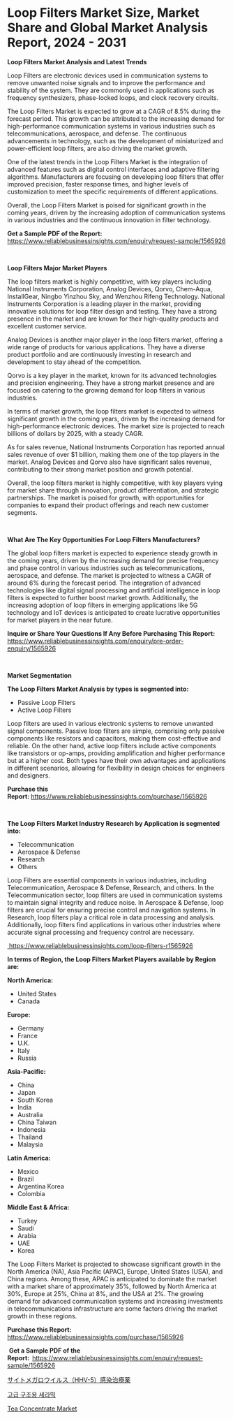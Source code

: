 <p><h1>Loop Filters Market Size, Market Share and Global Market Analysis Report, 2024 - 2031</h1></p><p><strong>Loop Filters Market Analysis and Latest Trends</strong></p>
<p><p>Loop Filters are electronic devices used in communication systems to remove unwanted noise signals and to improve the performance and stability of the system. They are commonly used in applications such as frequency synthesizers, phase-locked loops, and clock recovery circuits.</p><p>The Loop Filters Market is expected to grow at a CAGR of 8.5% during the forecast period. This growth can be attributed to the increasing demand for high-performance communication systems in various industries such as telecommunications, aerospace, and defense. The continuous advancements in technology, such as the development of miniaturized and power-efficient loop filters, are also driving the market growth.</p><p>One of the latest trends in the Loop Filters Market is the integration of advanced features such as digital control interfaces and adaptive filtering algorithms. Manufacturers are focusing on developing loop filters that offer improved precision, faster response times, and higher levels of customization to meet the specific requirements of different applications.</p><p>Overall, the Loop Filters Market is poised for significant growth in the coming years, driven by the increasing adoption of communication systems in various industries and the continuous innovation in filter technology.</p></p>
<p><strong>Get a Sample PDF of the Report:&nbsp;</strong> <a href="https://www.reliablebusinessinsights.com/enquiry/request-sample/1565926">https://www.reliablebusinessinsights.com/enquiry/request-sample/1565926</a></p>
<p>&nbsp;</p>
<p><strong>Loop Filters Major Market Players</strong></p>
<p><p>The loop filters market is highly competitive, with key players including National Instruments Corporation, Analog Devices, Qorvo, Chem-Aqua, InstallGear, Ningbo Yinzhou Sky, and Wenzhou Rifeng Technology. National Instruments Corporation is a leading player in the market, providing innovative solutions for loop filter design and testing. They have a strong presence in the market and are known for their high-quality products and excellent customer service.</p><p>Analog Devices is another major player in the loop filters market, offering a wide range of products for various applications. They have a diverse product portfolio and are continuously investing in research and development to stay ahead of the competition.</p><p>Qorvo is a key player in the market, known for its advanced technologies and precision engineering. They have a strong market presence and are focused on catering to the growing demand for loop filters in various industries.</p><p>In terms of market growth, the loop filters market is expected to witness significant growth in the coming years, driven by the increasing demand for high-performance electronic devices. The market size is projected to reach billions of dollars by 2025, with a steady CAGR.</p><p>As for sales revenue, National Instruments Corporation has reported annual sales revenue of over $1 billion, making them one of the top players in the market. Analog Devices and Qorvo also have significant sales revenue, contributing to their strong market position and growth potential.</p><p>Overall, the loop filters market is highly competitive, with key players vying for market share through innovation, product differentiation, and strategic partnerships. The market is poised for growth, with opportunities for companies to expand their product offerings and reach new customer segments.</p></p>
<p>&nbsp;</p>
<p><strong>What Are The Key Opportunities For Loop Filters Manufacturers?</strong></p>
<p><p>The global loop filters market is expected to experience steady growth in the coming years, driven by the increasing demand for precise frequency and phase control in various industries such as telecommunications, aerospace, and defense. The market is projected to witness a CAGR of around 6% during the forecast period. The integration of advanced technologies like digital signal processing and artificial intelligence in loop filters is expected to further boost market growth. Additionally, the increasing adoption of loop filters in emerging applications like 5G technology and IoT devices is anticipated to create lucrative opportunities for market players in the near future.</p></p>
<p><strong>Inquire or Share Your Questions If Any Before Purchasing This Report:</strong> <a href="https://www.reliablebusinessinsights.com/enquiry/pre-order-enquiry/1565926">https://www.reliablebusinessinsights.com/enquiry/pre-order-enquiry/1565926</a></p>
<p>&nbsp;</p>
<p><strong>Market Segmentation</strong></p>
<p><strong>The Loop Filters Market Analysis by types is segmented into:</strong></p>
<p><ul><li>Passive Loop Filters</li><li>Active Loop Filters</li></ul></p>
<p><p>Loop filters are used in various electronic systems to remove unwanted signal components. Passive loop filters are simple, comprising only passive components like resistors and capacitors, making them cost-effective and reliable. On the other hand, active loop filters include active components like transistors or op-amps, providing amplification and higher performance but at a higher cost. Both types have their own advantages and applications in different scenarios, allowing for flexibility in design choices for engineers and designers.</p></p>
<p><strong>Purchase this Report:&nbsp;</strong><a href="https://www.reliablebusinessinsights.com/purchase/1565926">https://www.reliablebusinessinsights.com/purchase/1565926</a></p>
<p>&nbsp;</p>
<p><strong>The Loop Filters Market Industry Research by Application is segmented into:</strong></p>
<p><ul><li>Telecommunication</li><li>Aerospace & Defense</li><li>Research</li><li>Others</li></ul></p>
<p><p>Loop Filters are essential components in various industries, including Telecommunication, Aerospace & Defense, Research, and others. In the Telecommunication sector, loop filters are used in communication systems to maintain signal integrity and reduce noise. In Aerospace & Defense, loop filters are crucial for ensuring precise control and navigation systems. In Research, loop filters play a critical role in data processing and analysis. Additionally, loop filters find applications in various other industries where accurate signal processing and frequency control are necessary.</p></p>
<p><a href="https://www.reliablebusinessinsights.com/loop-filters-r1565926">&nbsp;https://www.reliablebusinessinsights.com/loop-filters-r1565926</a></p>
<p><strong>In terms of Region, the Loop Filters Market Players available by Region are:</strong></p>
<p>
    <p> <strong> North America: </strong>
        <ul>
            <li>United States</li>
            <li>Canada</li>
        </ul>
        </p> 
    <p> <strong> Europe: </strong>
        <ul>
            <li>Germany</li>
            <li>France</li>
            <li>U.K.</li>
            <li>Italy</li>
            <li>Russia</li>
        </ul>
        </p> 
    <p> <strong> Asia-Pacific: </strong>
        <ul>
            <li>China</li>
            <li>Japan</li>
            <li>South Korea</li>
            <li>India</li>
            <li>Australia</li>
            <li>China Taiwan</li>
            <li>Indonesia</li>
            <li>Thailand</li>
            <li>Malaysia</li>
        </ul>
        </p> 
    <p> <strong> Latin America: </strong>
        <ul>
            <li>Mexico</li>
            <li>Brazil</li>
            <li>Argentina Korea</li>
            <li>Colombia</li>
        </ul>
        </p> 
    <p> <strong> Middle East & Africa: </strong>
        <ul>
            <li>Turkey</li>
            <li>Saudi</li>
            <li>Arabia</li>
            <li>UAE</li>
            <li>Korea</li>
        </ul>
    </p>
    </p>
<p><p>The Loop Filters Market is projected to showcase significant growth in the North America (NA), Asia Pacific (APAC), Europe, United States (USA), and China regions. Among these, APAC is anticipated to dominate the market with a market share of approximately 35%, followed by North America at 30%, Europe at 25%, China at 8%, and the USA at 2%. The growing demand for advanced communication systems and increasing investments in telecommunications infrastructure are some factors driving the market growth in these regions.</p></p>
<p><strong>Purchase this Report: </strong><a href="https://www.reliablebusinessinsights.com/purchase/1565926">https://www.reliablebusinessinsights.com/purchase/1565926</a></p>
<p>&nbsp;<strong>Get a Sample PDF of the Report:&nbsp;&nbsp;</strong><a href="https://www.reliablebusinessinsights.com/enquiry/request-sample/1565926">https://www.reliablebusinessinsights.com/enquiry/request-sample/1565926</a></p>
<p><strong></strong></p>
<p><p><a href="https://github.com/BrionnaBoyle/Market-Research-Report-List-1/blob/main/1421390146124.md">サイトメガロウイルス（HHV-5）感染治療薬</a></p><p><a href="https://github.com/joyliyu/Market-Research-Report-List-1/blob/main/6880099154769.md">고급 구조용 세라믹</a></p><p><a href="https://github.com/goodweq44/Market-Research-Report-List-1/blob/main/tea-concentrate-market.md">Tea Concentrate Market</a></p></p>